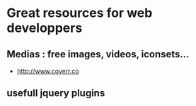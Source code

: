 # Great resources for web developpers


## Medias : free images, videos, iconsets...

- http://www.coverr.co


## usefull jquery plugins
